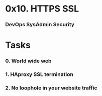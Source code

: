 # 0x10. HTTPS SSL
### DevOps SysAdmin Security

# Tasks
### 0. World wide web
### 1. HAproxy SSL termination
### 2. No loophole in your website traffic
